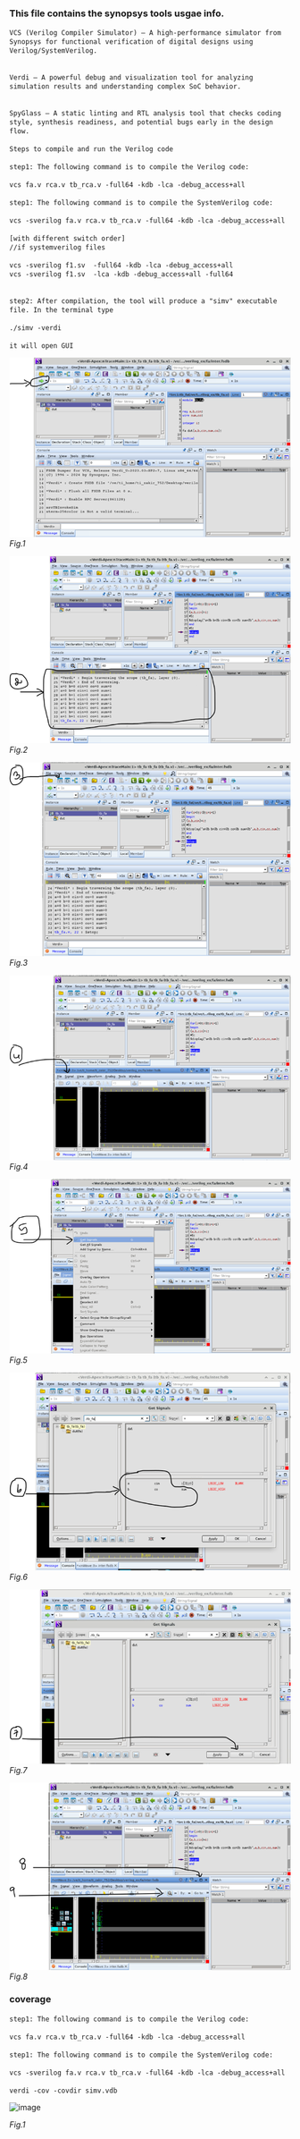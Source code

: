 ### This file contains the synopsys tools usgae info.
```
VCS (Verilog Compiler Simulator) – A high-performance simulator from Synopsys for functional verification of digital designs using Verilog/SystemVerilog.


Verdi – A powerful debug and visualization tool for analyzing simulation results and understanding complex SoC behavior.


SpyGlass – A static linting and RTL analysis tool that checks coding style, synthesis readiness, and potential bugs early in the design flow.

Steps to compile and run the Verilog code

step1: The following command is to compile the Verilog code:

vcs fa.v rca.v tb_rca.v -full64 -kdb -lca -debug_access+all

step1: The following command is to compile the SystemVerilog code:

vcs -sverilog fa.v rca.v tb_rca.v -full64 -kdb -lca -debug_access+all

[with different switch order]
//if systemverilog files

vcs -sverilog f1.sv  -full64 -kdb -lca -debug_access+all
vcs -sverilog f1.sv  -lca -kdb -debug_access+all -full64


step2: After compilation, the tool will produce a "simv" executable file. In the terminal type

./simv -verdi

it will open GUI 
```

![Alt text](vcs/Picture1.png)
*Fig.1*

![Alt text](vcs/Picture2.png)
*Fig.2*

![Alt text](vcs/Picture3.png)
*Fig.3*

![Alt text](vcs/Picture4.png)
*Fig.4*

![Alt text](vcs/Picture5.png)
*Fig.5*

![Alt text](vcs/Picture6.png)
*Fig.6*

![Alt text](vcs/Picture7.png)
*Fig.7*

![Alt text](vcs/Picture8.png)
*Fig.8*

### coverage 
```
step1: The following command is to compile the Verilog code:

vcs fa.v rca.v tb_rca.v -full64 -kdb -lca -debug_access+all

step1: The following command is to compile the SystemVerilog code:

vcs -sverilog fa.v rca.v tb_rca.v -full64 -kdb -lca -debug_access+all

verdi -cov -covdir simv.vdb
```
![image](https://github.com/user-attachments/assets/0bf6bb99-e470-4faf-aacb-e836813af12b)

*Fig.1*


